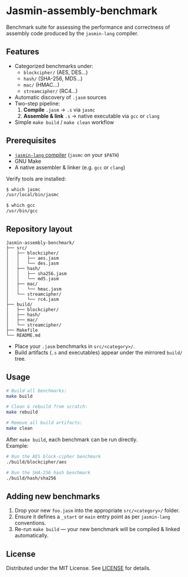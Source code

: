 # Jasmin-assembly-benchmark

Benchmark suite for assessing the performance and correctness of assembly code produced by the `jasmin-lang` compiler.

## Features

- Categorized benchmarks under:
  - `blockcipher/` (AES, DES…)
  - `hash/` (SHA-256, MD5…)
  - `mac/` (HMAC…)
  - `streamcipher/` (RC4…)
- Automatic discovery of `.jasm` sources
- Two-step pipeline:
  1. **Compile** `.jasm` → `.s` via `jasmc`  
  2. **Assemble & link** `.s` → native executable via `gcc` or `clang`  
- Simple `make build` / `make clean` workflow

## Prerequisites

- [`jasmin-lang` compiler](https://github.com/jasmin-lang/jasmin) (`jasmc` on your `$PATH`)  
- GNU Make  
- A native assembler & linker (e.g. `gcc` or `clang`)  

Verify tools are installed:
```sh
$ which jasmc
/usr/local/bin/jasmc

$ which gcc
/usr/bin/gcc
```

## Repository layout

```
Jasmin-assembly-benchmark/
├── src/
│   ├── blockcipher/
│   │   ├── aes.jasm
│   │   └── des.jasm
│   ├── hash/
│   │   ├── sha256.jasm
│   │   └── md5.jasm
│   ├── mac/
│   │   └── hmac.jasm
│   └── streamcipher/
│       └── rc4.jasm
├── build/
│   ├── blockcipher/
│   ├── hash/
│   ├── mac/
│   └── streamcipher/
├── Makefile
└── README.md
```

- Place your `.jasm` benchmarks in `src/<category>/`.
- Build artifacts (`.s` and executables) appear under the mirrored `build/` tree.

## Usage

```sh
# Build all benchmarks:
make build

# Clean & rebuild from scratch:
make rebuild

# Remove all build artifacts:
make clean
```

After `make build`, each benchmark can be run directly.  
Example:
```sh
# Run the AES block‐cipher benchmark
./build/blockcipher/aes

# Run the SHA-256 hash benchmark
./build/hash/sha256
```

## Adding new benchmarks

1. Drop your new `foo.jasm` into the appropriate `src/<category>/` folder.  
2. Ensure it defines a `_start` or `main` entry point as per `jasmin-lang` conventions.  
3. Re-run `make build` — your new benchmark will be compiled & linked automatically.

## License

Distributed under the MIT License. See [LICENSE](LICENSE) for details.



